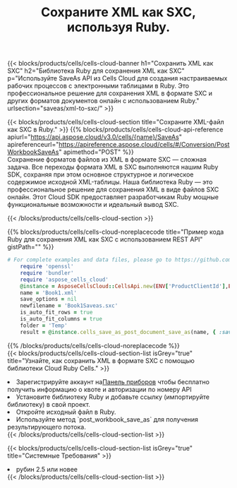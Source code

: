 ﻿---
title:  Сохраните XML как SXC, используя Ruby.
description:  Использование Aspose.Cells Cloud SDK для Ruby для сохранения файла формата XML как файла формата SXC.
kwords: Excel, Save XML as SXC, REST, Ruby
howto: How to save XML as SXC using Aspose.Cells Cloud Ruby library.
---
{{< blocks/products/cells/cells-cloud-banner h1="Сохранить XML как SXC" h2="Библиотека Ruby для сохранения XML как SXC" p="Используйте SaveAs API из Cells Cloud для создания настраиваемых рабочих процессов с электронными таблицами в Ruby. Это профессиональное решение для сохранения XML в формате SXC и других форматов документов онлайн с использованием Ruby." urlsection="saveas/xml-to-sxc/" >}}

{{< blocks/products/cells/cells-cloud-section title="Сохраните XML-файл как SXC в Ruby." >}}
{{% blocks/products/cells/cells-cloud-api-reference apiurl="https://api.aspose.cloud/v3.0/cells/{name}/SaveAs" apireferenceurl="https://apireference.aspose.cloud/cells/#/Conversion/PostWorkbookSaveAs" apimethod="POST" %}}
<br/>
Сохранение форматов файлов из XML в формате SXC — сложная задача. Все переходы формата XML в SXC выполняются нашим Ruby SDK, сохраняя при этом основное структурное и логическое содержимое исходной XML-таблицы. Наша библиотека Ruby — это профессиональное решение для сохранения XML в виде файлов SXC онлайн. Этот Cloud SDK предоставляет разработчикам Ruby мощные функциональные возможности и идеальный вывод SXC.

{{< /blocks/products/cells/cells-cloud-section >}}

{{% blocks/products/cells/cells-cloud-noreplacecode title="Пример кода Ruby для сохранения XML как SXC с использованием REST API" gistPath="" %}}
  
```ruby
# For complete examples and data files, please go to https://github.com/aspose-cells-cloud/aspose-cells-cloud-ruby/
    require 'openssl'
    require 'bundler'
    require 'aspose_cells_cloud'
    @instance = AsposeCellsCloud::CellsApi.new(ENV['ProductClientId'],ENV['ProductClientSecret'])
    name = 'Book1.xml'
    save_options = nil
    newfilename = 'Book1Saveas.sxc'
    is_auto_fit_rows = true
    is_auto_fit_columns = true
    folder = 'Temp'
    result = @instance.cells_save_as_post_document_save_as(name, { :save_options=>save_options, :newfilename=>(folder+"/"+newfilename), :is_auto_fit_rows=>is_auto_fit_rows, :is_auto_fit_columns=>is_auto_fit_columns, :folder=>folder})
```
  
{{% /blocks/products/cells/cells-cloud-noreplacecode %}}
<br/>
{{< blocks/products/cells/cells-cloud-section-list isGrey="true" title="Узнайте, как сохранить XML в формате SXC с помощью библиотеки Cloud Ruby Cells." >}}
<li> Зарегистрируйте аккаунт на<a href="https://dashboard.aspose.cloud/">Панель приборов</a> чтобы бесплатно получить информацию о квоте и авторизации по номеру API</li>
<li>Установите библиотеку Ruby и добавьте ссылку (импортируйте библиотеку) в свой проект.</li>
<li>Откройте исходный файл в Ruby.</li>
<li>Используйте метод `post_workbook_save_as` для получения результирующего потока.</li>
{{< /blocks/products/cells/cells-cloud-section-list >}}

{{< blocks/products/cells/cells-cloud-section-list isGrey="true" title="Системные Требования" >}}
<li>рубин 2.5 или новее</li>
{{< /blocks/products/cells/cells-cloud-section-list >}}

